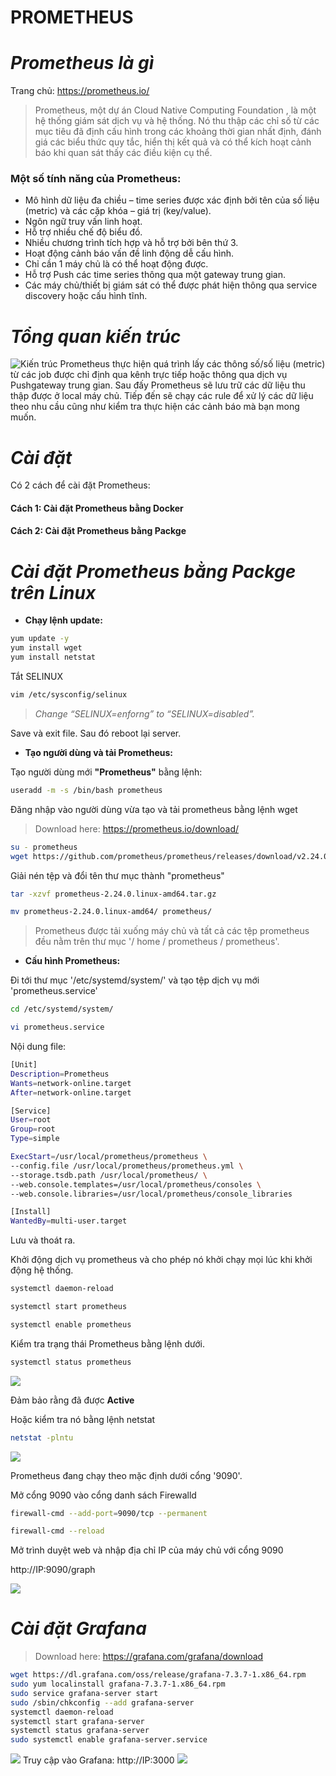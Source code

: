# **PROMETHEUS**
# *Prometheus là gì*
Trang chủ: https://prometheus.io/
> Prometheus, một dự án Cloud Native Computing Foundation , là một hệ thống giám sát dịch vụ và hệ thống. Nó thu thập các chỉ số từ các mục tiêu đã định cấu hình trong các khoảng thời gian nhất định, đánh giá các biểu thức quy tắc, hiển thị kết quả và có thể kích hoạt cảnh báo khi quan sát thấy các điều kiện cụ thể.
### Một số tính năng của Prometheus:
* Mô hình dữ liệu đa chiều – time series được xác định bởi tên của số liệu (metric) và các cặp khóa – giá trị (key/value).
* Ngôn ngữ truy vấn linh hoạt.
* Hỗ trợ nhiều chế độ biểu đồ.
* Nhiều chương trình tích hợp và hỗ trợ bởi bên thứ 3.
* Hoạt động cảnh báo vấn đề linh động dễ cấu hình.
* Chỉ cần 1 máy chủ là có thể hoạt động được.
* Hỗ trợ Push các time series thông qua một gateway trung gian.
* Các máy chủ/thiết bị giám sát có thể được phát hiện thông qua service discovery hoặc cấu hình tĩnh.
# *Tổng quan kiến trúc*
![Kiến trúc](./Overview.PNG)
Prometheus thực hiện quá trình lấy các thông số/số liệu (metric) từ các job được chỉ định qua kênh trực tiếp hoặc thông qua dịch vụ Pushgateway trung gian. Sau đấy Prometheus sẽ lưu trữ các dữ liệu thu thập được ở local máy chủ. Tiếp đến sẽ chạy các rule để xử lý các dữ liệu theo nhu cầu cũng như kiểm tra thực hiện các cảnh báo mà bạn mong muốn.
# *Cài đặt*
Có 2 cách để cài đặt Prometheus:
#### Cách 1: Cài đặt Prometheus bằng Docker
#### Cách 2: Cài đặt Prometheus bằng Packge
# *Cài đặt Prometheus bằng Packge trên Linux*
- **Chạy lệnh update:**

```sh 
yum update -y
yum install wget
yum install netstat
```

Tắt SELINUX

```sh
vim /etc/sysconfig/selinux
```

> *Change “SELINUX=enforng” to “SELINUX=disabled”.*

Save và exit file. Sau đó reboot lại server.

- **Tạo người dùng và tải Prometheus:**

Tạo người dùng mới **"Prometheus"** bằng lệnh:

```sh
useradd -m -s /bin/bash prometheus
```

Đăng nhập vào người dùng vừa tạo và tải prometheus bằng lệnh wget

> Download here: https://prometheus.io/download/

```sh
su - prometheus
wget https://github.com/prometheus/prometheus/releases/download/v2.24.0/prometheus-2.24.0.linux-amd64.tar.gz
```

Giải nén tệp và đổi tên thư mục thành "prometheus"

```sh
tar -xzvf prometheus-2.24.0.linux-amd64.tar.gz

mv prometheus-2.24.0.linux-amd64/ prometheus/
```

> Prometheus được tải xuống máy chủ và tất cả các tệp prometheus đều nằm trên thư mục '/ home / prometheus / prometheus'.

- **Cấu hình Prometheus:**

Đi tới thư mục '/etc/systemd/system/' và tạo tệp dịch vụ mới 'prometheus.service'

```sh
cd /etc/systemd/system/

vi prometheus.service
```
Nội dung file:

```sh
[Unit]
Description=Prometheus 
Wants=network-online.target 
After=network-online.target 

[Service]
User=root
Group=root
Type=simple

ExecStart=/usr/local/prometheus/prometheus \
--config.file /usr/local/prometheus/prometheus.yml \
--storage.tsdb.path /usr/local/prometheus/ \
--web.console.templates=/usr/local/prometheus/consoles \
--web.console.libraries=/usr/local/prometheus/console_libraries

[Install]
WantedBy=multi-user.target
```
Lưu và thoát ra.

Khởi động dịch vụ prometheus và cho phép nó khởi chạy mọi lúc khi khởi động hệ thống.

```sh
systemctl daemon-reload

systemctl start prometheus

systemctl enable prometheus
```

Kiểm tra trạng thái Prometheus bằng lệnh dưới.

```sh
systemctl status prometheus
```

![](./status%20prometheus.PNG)

Đảm bảo rằng đã được **Active**

Hoặc kiểm tra nó bằng lệnh netstat

```sh
netstat -plntu
```

![](./netstat%20prome.PNG)

Prometheus đang chạy theo mặc định dưới cổng '9090'.

Mở cổng 9090 vào cổng danh sách Firewalld

```sh
firewall-cmd --add-port=9090/tcp --permanent

firewall-cmd --reload
```

Mở trình duyệt web và nhập địa chỉ IP của máy chủ với cổng 9090

http://IP:9090/graph

![](./9090.PNG)

# *Cài đặt Grafana*

> Download here: https://grafana.com/grafana/download
```sh
wget https://dl.grafana.com/oss/release/grafana-7.3.7-1.x86_64.rpm
sudo yum localinstall grafana-7.3.7-1.x86_64.rpm
sudo service grafana-server start
sudo /sbin/chkconfig --add grafana-server
systemctl daemon-reload
systemctl start grafana-server
systemctl status grafana-server
sudo systemctl enable grafana-server.service
```
![](./status%20grafana.PNG)
Truy cập vào Grafana: http://IP:3000
![](./grafana%20login.PNG)
